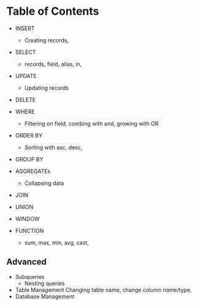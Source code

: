 # Table of Contents

- INSERT
  - Creating records,
- SELECT
  - records, field, alias, in,
- UPDATE
  - Updating records
- DELETE
- WHERE
  - Filtering on field, combing with and, growing with OR
- ORDER BY
  - Sorting with asc, desc,
- GROUP BY
- AGGREGATEs
  - Collapsing data
- JOIN
- UNION
- WINDOW
- FUNCTION

  - sum, max, min, avg, cast,

## Advanced

- Subqueries
  - Nesting queries
- Table Management
  Changing table name, change column name/type,
- Database Management
